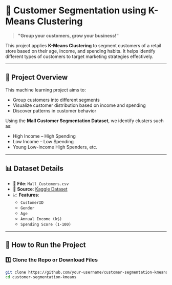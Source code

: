 # 🧠 Customer Segmentation using K-Means Clustering

> **"Group your customers, grow your business!"**

This project applies **K-Means Clustering** to segment customers of a retail store based on their age, income, and spending habits. It helps identify different types of customers to target marketing strategies effectively.

---

## 📌 Project Overview

This machine learning project aims to:
- Group customers into different segments
- Visualize customer distribution based on income and spending
- Discover patterns in customer behavior

Using the **Mall Customer Segmentation Dataset**, we identify clusters such as:
- High Income – High Spending
- Low Income – Low Spending
- Young Low-Income High Spenders, etc.

---

## 📊 Dataset Details

- 📁 **File**: `Mall_Customers.csv`
- 📌 **Source**: [Kaggle Dataset](https://www.kaggle.com/datasets/vjchoudhary7/customer-segmentation-tutorial-in-python)
- 📈 **Features**:
  - `CustomerID`
  - `Gender`
  - `Age`
  - `Annual Income (k$)`
  - `Spending Score (1-100)`

---

## 🚀 How to Run the Project

### 1️⃣ Clone the Repo or Download Files
```bash
git clone https://github.com/your-username/customer-segmentation-kmeans.git
cd customer-segmentation-kmeans
